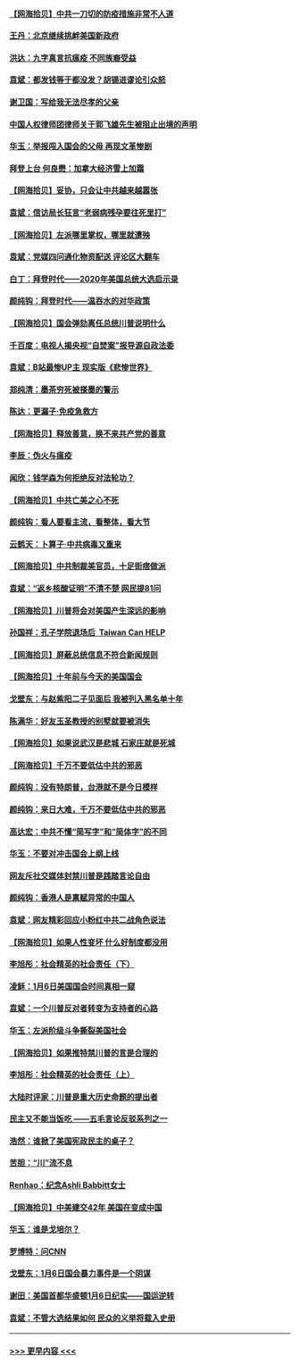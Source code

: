 #### [【网海拾贝】中共一刀切的防疫措施非常不人道](../pages/nsc993/n12724879.md?t=02011551) 
#### [王丹：北京继续挑衅美国新政府](../pages/nsc993/n12722456.md?t=02011551) 
#### [洪达：九字真言抗瘟疫 不同族裔受益](../pages/nsc993/n12722448.md?t=02011551) 
#### [袁斌：都发钱等于都没发？胡锡进谬论引众怒](../pages/nsc993/n12722393.md?t=02011551) 
#### [谢卫国：写给我无法尽孝的父亲](../pages/nsc993/n12720325.md?t=02011551) 
#### [中国人权律师团律师关于郭飞雄先生被阻止出境的声明](../pages/nsc993/n12720203.md?t=02011551) 
#### [华玉：举报闯入国会的父母 再现文革惨剧](../pages/nsc993/n12719070.md?t=02011551) 
#### [拜登上台 何良懋：加拿大经济雪上加霜](../pages/nsc993/n12718943.md?t=02011551) 
#### [【网海拾贝】妥协，只会让中共越来越嚣张](../pages/nsc993/n12717392.md?t=02011551) 
#### [袁斌：信访局长狂言“老弱病残孕要往死里打”](../pages/nsc993/n12717343.md?t=02011551) 
#### [【网海拾贝】左派哪里掌权，哪里就遭殃](../pages/nsc993/n12715009.md?t=02011551) 
#### [袁斌：党媒四问通化物资配送 评论区大翻车](../pages/nsc993/n12714950.md?t=02011551) 
#### [白丁：拜登时代——2020年美国总统大选启示录](../pages/nsc993/n12714920.md?t=02011551) 
#### [颜纯钩：拜登时代——温吞水的对华政策](../pages/nsc993/n12713245.md?t=02011551) 
#### [【网海拾贝】国会弹劾离任总统川普说明什么](../pages/nsc993/n12712816.md?t=02011551) 
#### [千百度：电视人揭央视“自焚案”报导源自政法委](../pages/nsc993/n12709760.md?t=02011551) 
#### [袁斌：B站最惨UP主 现实版《悲惨世界》](../pages/nsc993/n12709686.md?t=02011551) 
#### [郑纯清：墨茶穷死被搽墨的警示](../pages/nsc993/n12709262.md?t=02011551) 
#### [陈达：更漏子·免疫急救方](../pages/nsc993/n12709244.md?t=02011551) 
#### [【网海拾贝】释放善意，换不来共产党的善意](../pages/nsc993/n12708361.md?t=02011551) 
#### [李辰：伪火与瘟疫](../pages/nsc993/n12707981.md?t=02011551) 
#### [闻欣：钱学森为何拒绝反对法轮功？](../pages/nsc993/n12707407.md?t=02011551) 
#### [【网海拾贝】中共亡美之心不死](../pages/nsc993/n12707621.md?t=02011551) 
#### [颜纯钩：看人要看主流，看整体，看大节](../pages/nsc993/n12707536.md?t=02011551) 
#### [云鹤天：卜算子‧中共病毒又重来](../pages/nsc993/n12707408.md?t=02011551) 
#### [【网海拾贝】中共制裁美官员，十足街痞做派](../pages/nsc993/n12705115.md?t=02011551) 
#### [袁斌：“返乡核酸证明”不清不楚 网民提81问](../pages/nsc993/n12704982.md?t=02011551) 
#### [【网海拾贝】川普将会对美国产生深远的影响](../pages/nsc993/n12703045.md?t=02011551) 
#### [孙国祥：孔子学院退场后  Taiwan Can HELP](../pages/nsc993/n12702430.md?t=02011551) 
#### [【网海拾贝】屏蔽总统信息不符合新闻规则](../pages/nsc993/n12699998.md?t=02011551) 
#### [【网海拾贝】十年前与今天的美国国会](../pages/nsc993/n12696993.md?t=02011551) 
#### [戈壁东：与赵紫阳二子见面后 我被列入黑名单十年](../pages/nsc993/n12696215.md?t=02011551) 
#### [陈满华：好友玉圣教授的别墅就要被消失](../pages/nsc993/n12695411.md?t=02011551) 
#### [【网海拾贝】如果说武汉是悲城 石家庄就是死城](../pages/nsc993/n12694589.md?t=02011551) 
#### [【网海拾贝】千万不要低估中共的邪恶](../pages/nsc993/n12692771.md?t=02011551) 
#### [颜纯钩：没有特朗普，台港就不是今日模样](../pages/nsc993/n12692678.md?t=02011551) 
#### [颜纯钩：来日大难，千万不要低估中共的邪恶](../pages/nsc993/n12692080.md?t=02011551) 
#### [高达宏：中共不懂“简写字”和“简体字”的不同](../pages/nsc993/n12692068.md?t=02011551) 
#### [华玉：不要对冲击国会上纲上线](../pages/nsc993/n12689948.md?t=02011551) 
#### [网友斥社交媒体封禁川普是践踏言论自由](../pages/nsc993/n12687482.md?t=02011551) 
#### [颜纯钩：香港人是禀赋异常的中国人](../pages/nsc993/n12685142.md?t=02011551) 
#### [袁斌：网友精彩回应小粉红中共二战角色说法](../pages/nsc993/n12684994.md?t=02011551) 
#### [【网海拾贝】如果人性变坏 什么好制度都没用](../pages/nsc993/n12683000.md?t=02011551) 
#### [李旭彤：社会精英的社会责任（下）](../pages/nsc993/n12680604.md?t=02011551) 
#### [凌稣：1月6日美国国会时间真相一窥](../pages/nsc993/n12682780.md?t=02011551) 
#### [袁斌：一个川普反对者转变为支持者的心路](../pages/nsc993/n12682700.md?t=02011551) 
#### [华玉：左派阶级斗争撕裂美国社会](../pages/nsc993/n12681226.md?t=02011551) 
#### [【网海拾贝】如果推特禁川普的言是合理的](../pages/nsc993/n12681232.md?t=02011551) 
#### [李旭彤：社会精英的社会责任（上）](../pages/nsc993/n12680501.md?t=02011551) 
#### [大陆时评家：川普是重大历史命题的提出者](../pages/nsc993/n12679904.md?t=02011551) 
#### [民主又不能当饭吃 ——五毛言论反驳系列之一](../pages/nsc993/n12679877.md?t=02011551) 
#### [浩然：谁掀了美国宪政民主的桌子？](../pages/nsc993/n12679850.md?t=02011551) 
#### [苦胆：“川”流不息](../pages/nsc993/n12678388.md?t=02011551) 
#### [Renhao：纪念Ashli Babbitt女士](../pages/nsc993/n12678359.md?t=02011551) 
#### [【网海拾贝】中美建交42年 美国在变成中国](../pages/nsc993/n12678324.md?t=02011551) 
#### [华玉：谁是戈培尔？](../pages/nsc993/n12677515.md?t=02011551) 
#### [罗博特：问CNN](../pages/nsc993/n12677172.md?t=02011551) 
#### [戈壁东：1月6日国会暴力事件是一个阴谋](../pages/nsc993/n12674639.md?t=02011551) 
#### [谢田：美国首都华盛顿1月6日纪实——国运逆转](../pages/nsc993/n12673190.md?t=02011551) 
#### [袁斌：不管大选结果如何 民众的义举将载入史册](../pages/nsc993/n12672787.md?t=02011551) 

----
#### [ >>> 更早内容 <<< ](../indexes/nsc993-earlier.md)
